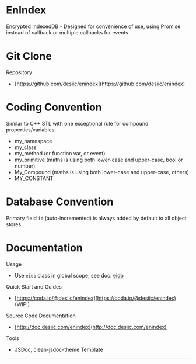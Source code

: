 EnIndex
=======
Encrypted IndexedDB - Designed for convenience of use, using Promise instead
of callback or multiple callbacks for events.

Git Clone
=========
Repository
  * [https://github.com/desiic/enindex](https://github.com/desiic/enindex)

Coding Convention
=================
Similar to C++ STL with one exceptional rule for compound properties/variables.
  * my_namespace
  * my_class
  * my_method (or function var, or event)
  * my_primitive (maths is using both lower-case and upper-case, bool or number)
  * My_Compound (maths is using both lower-case and upper-case, others)
  * MY_CONSTANT

Database Convention
===================
Primary field `id` (auto-incremented) is always added by default to all object stores.

Documentation
=============
Usage
  * Use `eidb` class in global scope; see doc: [eidb](http://doc.desiic.com/enindex/module-eidb.html)
  
Quick Start and Guides
  * [https://coda.io/@desiic/enindex](https://coda.io/@desiic/enindex) (WIP!)

Source Code Documentation
  * [http://doc.desiic.com/enindex](http://doc.desiic.com/enindex)

Tools
  * JSDoc, clean-jsdoc-theme Template
___  